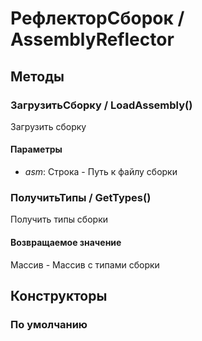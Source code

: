 
# РефлекторСборок / AssemblyReflector

## Методы
    
### ЗагрузитьСборку / LoadAssembly()
    
    
    
Загрузить сборку


  
  
#### Параметры

* *asm*: Строка - Путь к файлу сборки

### ПолучитьТипы / GetTypes()
    
    
    
Получить типы сборки


  
  
#### Возвращаемое значение

Массив - Массив с типами сборки

  
## Конструкторы

  
### По умолчанию